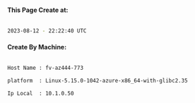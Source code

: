 
   
#### This Page Create at:

```bash

2023-08-12 - 22:22:40 UTC

```

#### Create By Machine:

```bash

Host Name : fv-az444-773

platform  : Linux-5.15.0-1042-azure-x86_64-with-glibc2.35

Ip Local  : 10.1.0.50

```

